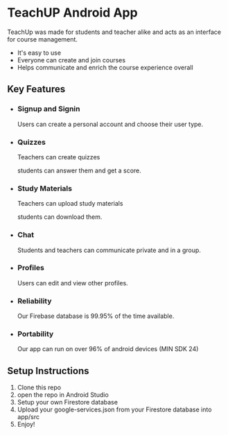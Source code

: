 # TeachUP Android App

TeachUp was made for students and teacher alike and acts as an interface for course management.

- It's easy to use
- Everyone can create and join courses
- Helps communicate and enrich the course experience overall

## Key Features

- ### Signup and Signin
  Users can create a personal account and choose their user type.
- ### Quizzes
  Teachers can create quizzes

  students can answer them and get a score.
- ### Study Materials
  Teachers can upload study materials

  students can download them.
- ### Chat
  Students and teachers can communicate private and in a group.

- ### Profiles
  Users can edit and view other profiles.

- ### Reliability
  Our Firebase database is 99.95% of the time available.

- ### Portability
  Our app can run on over 96% of android devices (MIN SDK 24)


## Setup Instructions

1. Clone this repo
2. open the repo in Android Studio
3. Setup your own Firestore database
4. Upload your google-services.json from your Firestore database into app/src
5. Enjoy!
